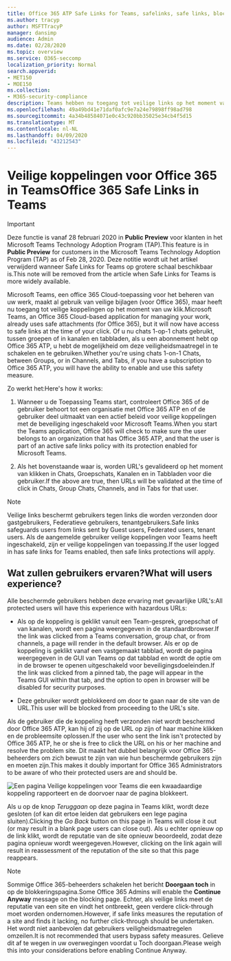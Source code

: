 ```yaml
---
title: Office 365 ATP Safe Links for Teams, safelinks, safe links, block malicious links, office 365 atp, Teams safe links, stop users from clicking bad links, malicious links
ms.author: tracyp
author: MSFTTracyP
manager: dansimp
audience: Admin
ms.date: 02/28/2020
ms.topic: overview
ms.service: O365-seccomp
localization_priority: Normal
search.appverid:
- MET150
- MOE150
ms.collection:
- M365-security-compliance
description: Teams hebben nu toegang tot veilige links op het moment van uw klik. Of u nu chats 1-op-1 chats gebruikt, tussen Groepen of in Kanalen en Tabbladen, als u een abonnement hebt op Office 365 ATP, hebt u de mogelijkheid om deze veiligheidsfunctie in te schakelen en te gebruiken.
ms.openlocfilehash: 49a49bd41e71daf0afc9e7a24e79898ff98ad798
ms.sourcegitcommit: 4a34b48584071e0c43c920bb35025e34cb4f5d15
ms.translationtype: MT
ms.contentlocale: nl-NL
ms.lasthandoff: 04/09/2020
ms.locfileid: "43212543"
---
```

<!--06/21/2019-->

# <a name="office-365-safe-links-in-teams"></a><span data-ttu-id="b40aa-104">Veilige koppelingen voor Office 365 in Teams</span><span class="sxs-lookup"><span data-stu-id="b40aa-104">Office 365 Safe Links in Teams</span></span>

> [!IMPORTANT]
> <span data-ttu-id="b40aa-105">Deze functie is vanaf 28 februari 2020 in **Public Preview** voor klanten in het Microsoft Teams Technology Adoption Program (TAP).</span><span class="sxs-lookup"><span data-stu-id="b40aa-105">This feature is in **Public Preview** for customers in the Microsoft Teams Technology Adoption Program (TAP) as of Feb 28, 2020.</span></span> <span data-ttu-id="b40aa-106">Deze notitie wordt uit het artikel verwijderd wanneer Safe Links for Teams op grotere schaal beschikbaar is.</span><span class="sxs-lookup"><span data-stu-id="b40aa-106">This note will be removed from the article when Safe Links for Teams is more widely available.</span></span>

<span data-ttu-id="b40aa-107">Microsoft Teams, een office 365 Cloud-toepassing voor het beheren van uw werk, maakt al gebruik van veilige bijlagen (voor Office 365), maar heeft nu toegang tot veilige koppelingen op het moment van uw klik.</span><span class="sxs-lookup"><span data-stu-id="b40aa-107">Microsoft Teams, an Office 365 Cloud-based application for managing your work, already uses safe attachments (for Office 365), but it will now have access to safe links at the time of your click.</span></span> <span data-ttu-id="b40aa-108">Of u nu chats 1-op-1 chats gebruikt, tussen groepen of in kanalen en tabbladen, als u een abonnement hebt op Office 365 ATP, u hebt de mogelijkheid om deze veiligheidsmaatregel in te schakelen en te gebruiken.</span><span class="sxs-lookup"><span data-stu-id="b40aa-108">Whether you're using chats 1-on-1 Chats, between Groups, or in Channels, and Tabs, if you have a subscription to Office 365 ATP, you will have the ability to enable and use this safety measure.</span></span>

<span data-ttu-id="b40aa-109">Zo werkt het:</span><span class="sxs-lookup"><span data-stu-id="b40aa-109">Here's how it works:</span></span> 

1. <span data-ttu-id="b40aa-110">Wanneer u de Toepassing Teams start, controleert Office 365 of de gebruiker behoort tot een organisatie met Office 365 ATP en of de gebruiker deel uitmaakt van een actief beleid voor veilige koppelingen met de beveiliging ingeschakeld voor Microsoft Teams.</span><span class="sxs-lookup"><span data-stu-id="b40aa-110">When you start the Teams application, Office 365 will check to make sure the user belongs to an organization that has Office 365 ATP, and that the user is part of an active safe links policy with its protection enabled for Microsoft Teams.</span></span>

2. <span data-ttu-id="b40aa-111">Als het bovenstaande waar is, worden URL's gevalideerd op het moment van klikken in Chats, Groepschats, Kanalen en in Tabbladen voor die gebruiker.</span><span class="sxs-lookup"><span data-stu-id="b40aa-111">If the above are true, then URLs will be validated at the time of click in Chats, Group Chats, Channels, and in Tabs for that user.</span></span>

> [!NOTE]
> <span data-ttu-id="b40aa-112">Veilige links beschermt gebruikers tegen links die worden verzonden door gastgebruikers, Federatieve gebruikers, tenantgebruikers.</span><span class="sxs-lookup"><span data-stu-id="b40aa-112">Safe links safeguards users from links sent by Guest users, Federated users, tenant users.</span></span> <span data-ttu-id="b40aa-113">Als de aangemelde gebruiker veilige koppelingen voor Teams heeft ingeschakeld, zijn er veilige koppelingen van toepassing.</span><span class="sxs-lookup"><span data-stu-id="b40aa-113">If the user logged in has safe links for Teams enabled, then safe links protections will apply.</span></span>
 
## <a name="what-will-users-experience"></a><span data-ttu-id="b40aa-114">Wat zullen gebruikers ervaren?</span><span class="sxs-lookup"><span data-stu-id="b40aa-114">What will users experience?</span></span> 

<span data-ttu-id="b40aa-115">Alle beschermde gebruikers hebben deze ervaring met gevaarlijke URL's:</span><span class="sxs-lookup"><span data-stu-id="b40aa-115">All protected users will have this experience with hazardous URLs:</span></span> 

- <span data-ttu-id="b40aa-116">Als op de koppeling is geklikt vanuit een Team-gesprek, groepschat of van kanalen, wordt een pagina weergegeven in de standaardbrowser.</span><span class="sxs-lookup"><span data-stu-id="b40aa-116">If the link was clicked from a Teams conversation, group chat, or from channels, a page will render in the default browser.</span></span> <span data-ttu-id="b40aa-117">Als er op de koppeling is geklikt vanaf een vastgemaakt tabblad, wordt de pagina weergegeven in de GUI van Teams op dat tabblad en wordt de optie om in de browser te openen uitgeschakeld voor beveiligingsdoeleinden.</span><span class="sxs-lookup"><span data-stu-id="b40aa-117">If the link was clicked from a pinned tab, the page will appear in the Teams GUI within that tab, and the option to open in browser will be disabled for security purposes.</span></span>

- <span data-ttu-id="b40aa-118">Deze gebruiker wordt geblokkeerd om door te gaan naar de site van de URL.</span><span class="sxs-lookup"><span data-stu-id="b40aa-118">This user will be blocked from proceeding to the URL's site.</span></span>

<span data-ttu-id="b40aa-119">Als de gebruiker die de koppeling heeft verzonden niet wordt beschermd door Office 365 ATP, kan hij of zij op de URL op zijn of haar machine klikken en de probleemsite oplossen.</span><span class="sxs-lookup"><span data-stu-id="b40aa-119">If the user who sent the link isn't protected by Office 365 ATP, he or she is free to click the URL on his or her machine and resolve the problem site.</span></span> <span data-ttu-id="b40aa-120">Dit maakt het dubbel belangrijk voor Office 365-beheerders om zich bewust te zijn van wie hun beschermde gebruikers zijn en moeten zijn.</span><span class="sxs-lookup"><span data-stu-id="b40aa-120">This makes it doubly important for Office 365 Administrators to be aware of who their protected users are and should be.</span></span>

![Een pagina Veilige koppelingen voor Teams die een kwaadaardige koppeling rapporteert en de doorvoer naar de pagina blokkeert.](/microsoft-365/media/TP_SafelinksForTeams_Malicious.png)

<span data-ttu-id="b40aa-122">Als u op de knop *Teruggaan* op deze pagina in Teams klikt, wordt deze gesloten (of kan dit ertoe leiden dat gebruikers een lege pagina sluiten).</span><span class="sxs-lookup"><span data-stu-id="b40aa-122">Clicking the *Go Back* button on this page in Teams will close it out (or may result in a blank page users  can close out).</span></span> <span data-ttu-id="b40aa-123">Als u echter opnieuw op de link klikt, wordt de reputatie van de site opnieuw beoordeeld, zodat deze pagina opnieuw wordt weergegeven.</span><span class="sxs-lookup"><span data-stu-id="b40aa-123">However, clicking on the link again will result in reassessment of the reputation of the site so that this page reappears.</span></span>

> [!NOTE]
><span data-ttu-id="b40aa-124">Sommige Office 365-beheerders schakelen het bericht **Doorgaan toch** in op de blokkeringspagina.</span><span class="sxs-lookup"><span data-stu-id="b40aa-124">Some Office 365 Admins will enable the **Continue Anyway** message on the blocking page.</span></span> <span data-ttu-id="b40aa-125">Echter, als veilige links meet de reputatie van een site en vindt het ontbreekt, geen verdere click-through moet worden ondernomen.</span><span class="sxs-lookup"><span data-stu-id="b40aa-125">However, if safe links measures the reputation of a site and finds it lacking, no further click-through should be undertaken.</span></span> <span data-ttu-id="b40aa-126">Het wordt niet aanbevolen dat gebruikers veiligheidsmaatregelen omzeilen.</span><span class="sxs-lookup"><span data-stu-id="b40aa-126">It is not recommended that users bypass safety measures.</span></span> <span data-ttu-id="b40aa-127">Gelieve dit af te wegen in uw overwegingen voordat u Toch doorgaan.</span><span class="sxs-lookup"><span data-stu-id="b40aa-127">Please weigh this into your considerations before enabling Continue Anyway.</span></span> 


